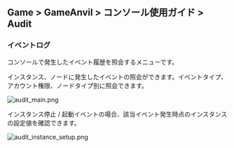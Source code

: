 ## Game > GameAnvil > コンソール使用ガイド > Audit

### イベントログ

コンソールで発生したイベント履歴を照会するメニューです。

インスタンス、ノードに発生したイベントの照会ができます。イベントタイプ、アカウント権限、ノードタイプ別に照会できます。

![audit_main.png](https://static.toastoven.net/prod_gameanvil/images/audit_main_ja.png)

インスタンス停止 / 起動イベントの場合、該当イベント発生時点のインスタンスの設定値を確認できます。 

![audit_instance_setup.png](https://static.toastoven.net/prod_gameanvil/images/audit_instance_setup_ja.png)
